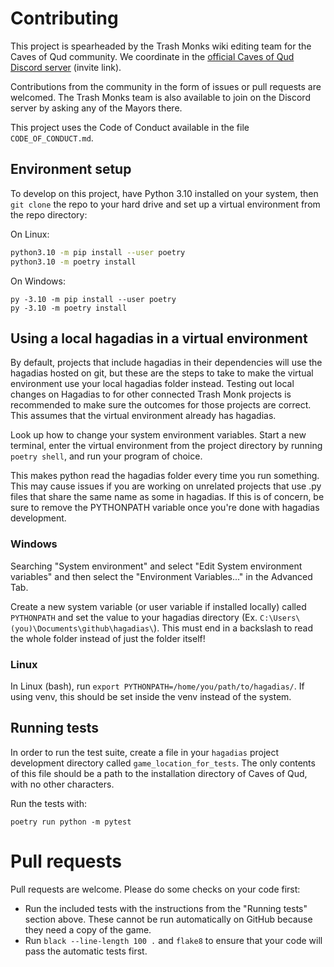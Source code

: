 # Contributing

This project is spearheaded by the Trash Monks wiki editing team for the Caves of Qud community. We coordinate in the
[official Caves of Qud Discord server](https://discordapp.com/invite/cavesofqud)
(invite link).

Contributions from the community in the form of issues or pull requests are welcomed. The Trash Monks team is also
available to join on the Discord server by asking any of the Mayors there.

This project uses the Code of Conduct available in the file `CODE_OF_CONDUCT.md`.

## Environment setup

To develop on this project, have Python 3.10 installed on your system, then `git clone`
the repo to your hard drive and set up a virtual environment from the repo directory:

On Linux:
```bash
python3.10 -m pip install --user poetry
python3.10 -m poetry install
```
On Windows:
```
py -3.10 -m pip install --user poetry
py -3.10 -m poetry install
```

## Using a local hagadias in a virtual environment

By default, projects that include hagadias in their dependencies will use the hagadias hosted on git, but these are the
steps to take to make the virtual environment use your local hagadias folder instead. Testing out local changes on
Hagadias to for other connected Trash Monk projects is recommended to make sure the outcomes for those projects are
correct. This assumes that the virtual environment already has hagadias.

Look up how to change your system environment variables. Start a new terminal, enter the virtual environment from the project directory by running `poetry shell`, and run your
program of choice.

This makes python read the hagadias folder every time you run something. This may cause issues if you are working on
unrelated projects that use .py files that share the same name as some in hagadias. If this is of concern, be sure to
remove the PYTHONPATH variable once you're done with hagadias development.

### Windows
Searching "System environment" and select "Edit System environment variables" and then select the "Environment Variables..." in the Advanced Tab. 

Create a new system variable (or user variable if installed locally) called `PYTHONPATH`
and set the value to your hagadias directory (Ex.
`C:\Users\(you)\Documents\github\hagadias\`). This must end in a backslash to read the whole folder instead of just the
folder itself!

### Linux
In Linux (bash), run `export PYTHONPATH=/home/you/path/to/hagadias/`. If using venv, this should be set inside the venv instead of the system.

## Running tests

In order to run the test suite, create a file in your `hagadias` project development directory
called `game_location_for_tests`. The only contents of this file should be a path to the installation directory of Caves
of Qud, with no other characters.

Run the tests with:

```
poetry run python -m pytest
```

# Pull requests

Pull requests are welcome. Please do some checks on your code first:
- Run the included tests with the instructions from the "Running tests" section above. These cannot be run 
automatically on GitHub because they need a copy of the game.
- Run `black --line-length 100 .` and `flake8` to ensure that your code will pass the automatic tests first.
